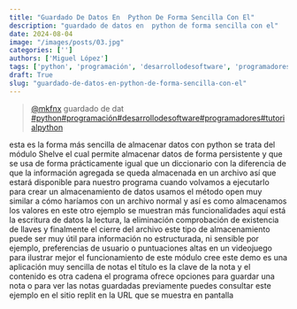 ```yaml
---
title: "Guardado De Datos En  Python De Forma Sencilla Con El"
description: "guardado de datos en  python de forma sencilla con el"
date: 2024-08-04
image: "/images/posts/03.jpg"
categories: ['']
authors: ['Miguel López']
tags: ['python', 'programación', 'desarrollodesoftware', 'programadores', 'tutorialpython']
draft: True
slug: "guardado-de-datos-en-python-de-forma-sencilla-con-el"
---
```


<blockquote class="tiktok-embed" cite="{https://www.tiktok.com/@mkfnx/video/7395720315776650501}" data-video-id="7395720315776650501" style="max-width: 605px;min-width: 325px;" > <section> <a target="_blank" title="@mkfnx" href="https://www.tiktok.com/@mkfnx?refer=embed">@mkfnx</a> guardado de dat </section> <a title="python" target="_blank" href="https://www.tiktok.com/tag/python?refer=embed">#python</a><a title="programación" target="_blank" href="https://www.tiktok.com/tag/programación?refer=embed">#programación</a><a title="desarrollodesoftware" target="_blank" href="https://www.tiktok.com/tag/desarrollodesoftware?refer=embed">#desarrollodesoftware</a><a title="programadores" target="_blank" href="https://www.tiktok.com/tag/programadores?refer=embed">#programadores</a><a title="tutorialpython" target="_blank" href="https://www.tiktok.com/tag/tutorialpython?refer=embed">#tutorialpython</a> </blockquote> <script async src="https://www.tiktok.com/embed.js"></script>

esta es la forma más sencilla de almacenar datos con python se trata del módulo Shelve el cual permite almacenar datos de forma persistente y que se usa de forma prácticamente igual que un diccionario con la diferencia de que la información agregada se queda almacenada en un archivo así que estará disponible para nuestro programa cuando volvamos a ejecutarlo para crear un almacenamiento de datos usamos el método open muy similar a cómo haríamos con un archivo normal y así es como almacenamos los valores en este otro ejemplo se muestran más funcionalidades aquí está la escritura de datos la lectura, la eliminación comprobación de existencia de llaves  y finalmente el cierre del archivo este tipo de almacenamiento puede ser muy útil para información no estructurada, ni sensible por ejemplo, preferencias de usuario o puntuaciones altas en un videojuego para ilustrar mejor el funcionamiento de este módulo cree este demo es una aplicación muy sencilla de notas el título es la clave de la nota y el contenido es otra cadena el programa ofrece opciones para guardar una nota o para ver las notas guardadas previamente puedes consultar este ejemplo en el sitio replit en la URL que se muestra en pantalla 